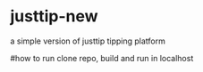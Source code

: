 # justtip-new
a simple version of justtip tipping platform

#how to run
clone repo, build and run in localhost
